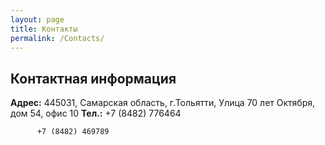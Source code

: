 ```yaml
---
layout: page
title: Контакты
permalink: /Contacts/
---
```


## Контактная информация

**Адрес:** 445031, Самарская область, г.Тольятти, Улица 70 лет Октября, дом 54, офис 10
**Тел.:** +7 (8482) 776464
        
      	  +7 (8482) 469789

